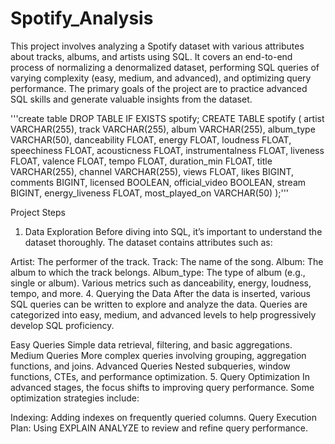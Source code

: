 # Spotify_Analysis

This project involves analyzing a Spotify dataset with various attributes about tracks, albums, and artists using SQL. It covers an end-to-end process of normalizing a denormalized dataset, performing SQL queries of varying complexity (easy, medium, and advanced), and optimizing query performance. The primary goals of the project are to practice advanced SQL skills and generate valuable insights from the dataset.

'''create table
DROP TABLE IF EXISTS spotify;
CREATE TABLE spotify (
    artist VARCHAR(255),
    track VARCHAR(255),
    album VARCHAR(255),
    album_type VARCHAR(50),
    danceability FLOAT,
    energy FLOAT,
    loudness FLOAT,
    speechiness FLOAT,
    acousticness FLOAT,
    instrumentalness FLOAT,
    liveness FLOAT,
    valence FLOAT,
    tempo FLOAT,
    duration_min FLOAT,
    title VARCHAR(255),
    channel VARCHAR(255),
    views FLOAT,
    likes BIGINT,
    comments BIGINT,
    licensed BOOLEAN,
    official_video BOOLEAN,
    stream BIGINT,
    energy_liveness FLOAT,
    most_played_on VARCHAR(50)
);'''

Project Steps
1. Data Exploration
Before diving into SQL, it’s important to understand the dataset thoroughly. The dataset contains attributes such as:

Artist: The performer of the track.
Track: The name of the song.
Album: The album to which the track belongs.
Album_type: The type of album (e.g., single or album).
Various metrics such as danceability, energy, loudness, tempo, and more.
4. Querying the Data
After the data is inserted, various SQL queries can be written to explore and analyze the data. Queries are categorized into easy, medium, and advanced levels to help progressively develop SQL proficiency.

Easy Queries
Simple data retrieval, filtering, and basic aggregations.
Medium Queries
More complex queries involving grouping, aggregation functions, and joins.
Advanced Queries
Nested subqueries, window functions, CTEs, and performance optimization.
5. Query Optimization
In advanced stages, the focus shifts to improving query performance. Some optimization strategies include:

Indexing: Adding indexes on frequently queried columns.
Query Execution Plan: Using EXPLAIN ANALYZE to review and refine query performance.

